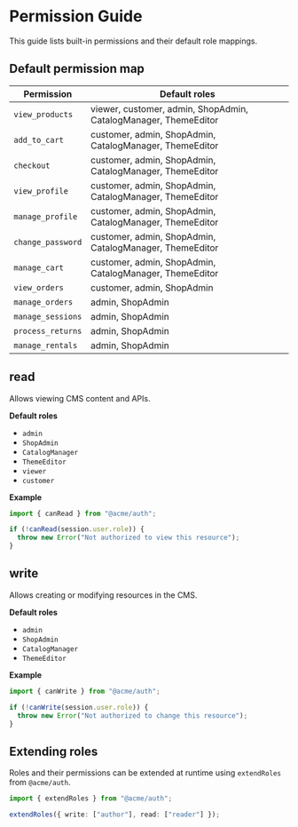 # Permission Guide

This guide lists built-in permissions and their default role mappings.

## Default permission map

| Permission | Default roles |
| --- | --- |
| `view_products` | viewer, customer, admin, ShopAdmin, CatalogManager, ThemeEditor |
| `add_to_cart` | customer, admin, ShopAdmin, CatalogManager, ThemeEditor |
| `checkout` | customer, admin, ShopAdmin, CatalogManager, ThemeEditor |
| `view_profile` | customer, admin, ShopAdmin, CatalogManager, ThemeEditor |
| `manage_profile` | customer, admin, ShopAdmin, CatalogManager, ThemeEditor |
| `change_password` | customer, admin, ShopAdmin, CatalogManager, ThemeEditor |
| `manage_cart` | customer, admin, ShopAdmin, CatalogManager, ThemeEditor |
| `view_orders` | customer, admin, ShopAdmin |
| `manage_orders` | admin, ShopAdmin |
| `manage_sessions` | admin, ShopAdmin |
| `process_returns` | admin, ShopAdmin |
| `manage_rentals` | admin, ShopAdmin |

## read
Allows viewing CMS content and APIs.

**Default roles**

- `admin`
- `ShopAdmin`
- `CatalogManager`
- `ThemeEditor`
- `viewer`
- `customer`

**Example**

```ts
import { canRead } from "@acme/auth";

if (!canRead(session.user.role)) {
  throw new Error("Not authorized to view this resource");
}
```

## write
Allows creating or modifying resources in the CMS.

**Default roles**

- `admin`
- `ShopAdmin`
- `CatalogManager`
- `ThemeEditor`

**Example**

```ts
import { canWrite } from "@acme/auth";

if (!canWrite(session.user.role)) {
  throw new Error("Not authorized to change this resource");
}
```

## Extending roles

Roles and their permissions can be extended at runtime using `extendRoles` from `@acme/auth`.

```ts
import { extendRoles } from "@acme/auth";

extendRoles({ write: ["author"], read: ["reader"] });
```
